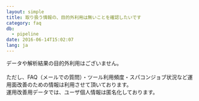 ```yaml
---
layout: simple
title: 取り扱う情報の、目的外利用は無いことを確認したいです
category: faq
db:
  - pipeline
date: 2016-06-14T15:02:07
lang: ja
---
```




データや解析結果の目的外利用はございません。<br><br>ただし、FAQ（メールでの質問）・ツール利用頻度・スパコンジョブ状況など運用面改善のための情報は利用させて頂いております。<br>運用改善用データでは、ユーザ個人情報は匿名化しております。